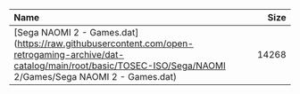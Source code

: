 |Name|Size|
|:---|---:|
|[Sega NAOMI 2 - Games.dat](https://raw.githubusercontent.com/open-retrogaming-archive/dat-catalog/main/root/basic/TOSEC-ISO/Sega/NAOMI 2/Games/Sega NAOMI 2 - Games.dat)|14268|
